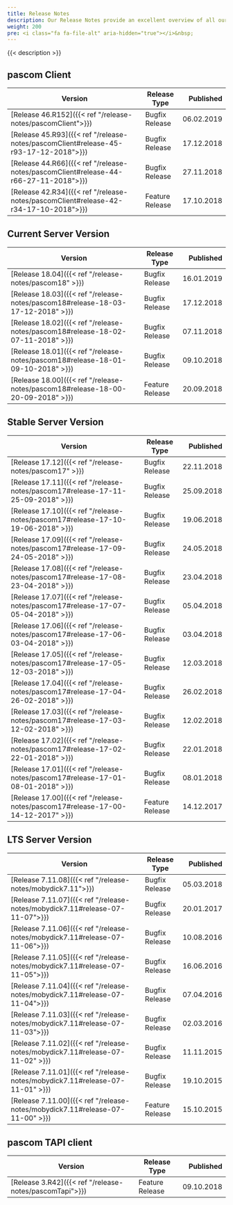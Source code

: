 ```yaml
---
title: Release Notes
description: Our Release Notes provide an excellent overview of all our asterisk based VoIP phone system release versions.
weight: 200
pre: <i class="fa fa-file-alt" aria-hidden="true"></i>&nbsp;
---
```


{{< description >}}

## pascom Client

|Version|Release Type|Published|
|-------|------------|---------------:|
|[Release 46.R152]({{< ref "/release-notes/pascomClient">}})| Bugfix Release | 06.02.2019 |
|[Release 45.R93]({{< ref "/release-notes/pascomClient#release-45-r93-17-12-2018">}})| Bugfix Release | 17.12.2018 |
|[Release 44.R66]({{< ref "/release-notes/pascomClient#release-44-r66-27-11-2018">}})| Bugfix Release | 27.11.2018 |
|[Release 42.R34]({{< ref "/release-notes/pascomClient#release-42-r34-17-10-2018">}})| Feature Release | 17.10.2018 |

## Current Server Version

|Version|Release Type|Published|
|-------|------------|---------------:|
|[Release 18.04]({{< ref "/release-notes/pascom18" >}})| Bugfix Release | 16.01.2019 |
|[Release 18.03]({{< ref "/release-notes/pascom18#release-18-03-17-12-2018" >}})| Bugfix Release | 17.12.2018 |
|[Release 18.02]({{< ref "/release-notes/pascom18#release-18-02-07-11-2018" >}})| Bugfix Release | 07.11.2018 |
|[Release 18.01]({{< ref "/release-notes/pascom18#release-18-01-09-10-2018" >}})| Bugfix Release | 09.10.2018 |
|[Release 18.00]({{< ref "/release-notes/pascom18#release-18-00-20-09-2018" >}})| Feature Release | 20.09.2018 |

## Stable Server Version

|Version|Release Type|Published|
|-------|------------|---------------:|
|[Release 17.12]({{< ref "/release-notes/pascom17" >}})| Bugfix Release | 22.11.2018 |
|[Release 17.11]({{< ref "/release-notes/pascom17#release-17-11-25-09-2018" >}})| Bugfix Release | 25.09.2018 |
|[Release 17.10]({{< ref "/release-notes/pascom17#release-17-10-19-06-2018" >}})| Bugfix Release | 19.06.2018 |
|[Release 17.09]({{< ref "/release-notes/pascom17#release-17-09-24-05-2018" >}})| Bugfix Release | 24.05.2018 |
|[Release 17.08]({{< ref "/release-notes/pascom17#release-17-08-23-04-2018" >}})| Bugfix Release | 23.04.2018 |
|[Release 17.07]({{< ref "/release-notes/pascom17#release-17-07-05-04-2018" >}})| Bugfix Release | 05.04.2018 |
|[Release 17.06]({{< ref "/release-notes/pascom17#release-17-06-03-04-2018" >}})| Bugfix Release | 03.04.2018 |
|[Release 17.05]({{< ref "/release-notes/pascom17#release-17-05-12-03-2018" >}})| Bugfix Release | 12.03.2018 |
|[Release 17.04]({{< ref "/release-notes/pascom17#release-17-04-26-02-2018" >}})| Bugfix Release | 26.02.2018 |
|[Release 17.03]({{< ref "/release-notes/pascom17#release-17-03-12-02-2018" >}})| Bugfix Release | 12.02.2018 |
|[Release 17.02]({{< ref "/release-notes/pascom17#release-17-02-22-01-2018" >}})| Bugfix Release | 22.01.2018 |
|[Release 17.01]({{< ref "/release-notes/pascom17#release-17-01-08-01-2018" >}})| Bugfix Release | 08.01.2018 |
|[Release 17.00]({{< ref "/release-notes/pascom17#release-17-00-14-12-2017" >}})| Feature Release | 14.12.2017 |

## LTS Server Version

|Version|Release Type|Published|
|-------|------------|---------------:|
|[Release 7.11.08]({{< ref "/release-notes/mobydick7.11">}})| Bugfix Release | 05.03.2018 |
|[Release 7.11.07]({{< ref "/release-notes/mobydick7.11#release-07-11-07">}})| Bugfix Release | 20.01.2017 |
|[Release 7.11.06]({{< ref "/release-notes/mobydick7.11#release-07-11-06">}})| Bugfix Release | 10.08.2016 |
|[Release 7.11.05]({{< ref "/release-notes/mobydick7.11#release-07-11-05">}})| Bugfix Release | 16.06.2016 |
|[Release 7.11.04]({{< ref "/release-notes/mobydick7.11#release-07-11-04">}})| Bugfix Release | 07.04.2016 |
|[Release 7.11.03]({{< ref "/release-notes/mobydick7.11#release-07-11-03">}})| Bugfix Release | 02.03.2016 |
|[Release 7.11.02]({{< ref "/release-notes/mobydick7.11#release-07-11-02" >}})| Bugfix Release | 11.11.2015 |
|[Release 7.11.01]({{< ref "/release-notes/mobydick7.11#release-07-11-01" >}})| Bugfix Release | 19.10.2015  |
|[Release 7.11.00]({{< ref "/release-notes/mobydick7.11#release-07-11-00" >}})| Feature Release | 15.10.2015 |

## pascom TAPI client

|Version|Release Type|Published|
|-------|------------|---------------:|
|[Release 3.R42]({{< ref "/release-notes/pascomTapi">}})| Feature Release | 09.10.2018 |
